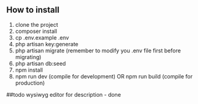 ## How to install
1. clone the project
2. composer install
3. cp .env.example .env
4. php artisan key:generate
5. php artisan migrate (remember to modify you .env file first before migrating)
6. php artisan db:seed
7. npm install
8. npm run dev (compile for development) OR npm run build (compile for production)


##todo
wysiwyg editor for description - done

